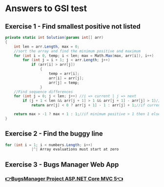 # Answers to GSI test

## Exercise 1 - Find smallest positive not listed
```csharp
private static int Solution(params int[] arr)
{
    int len = arr.Length, max = 0;
    //sort the array and find the minimum positive and maximum
    for (int i = 0, temp; i < len; max = Math.Max(max, arr[i]), i++)
        for (int j = i + 1; j < arr.Length; j++)
            if (arr[i] > arr[j])
                {
                    temp = arr[i];
                    arr[i] = arr[j];
                    arr[j] = temp;
                }
	//Find sequence differences
    for (int j = 0; j < len; j++) //i => current | j => next					  
        if (j + 1 < len && arr[j + 1] > 1 && arr[j + 1] - arr[j] > 1)//if next is positive and next - current > 1
            return arr[j] < 0 ? arr[j + 1] - 1 : arr[j] + 1;//if current is negative then next - 1, else current + 1

    return max > -1 ? max + 1 : 1;//if minimum positive > 1 then 1 else if max is not negative then max + 1 else 1 
}
```

## Exercise 2 - Find the buggy line

```csharp
for (int i = 1; i < numbers.Length; i++)
            |^| Array evaluations must start at zero
```

## Exercise 3 - Bugs Manager Web App

### [👉BugsManager Project ASP.NET Core MVC 5👈](https://github.com/pedro-gilmora/Answers/tree/master/BugsManager)

